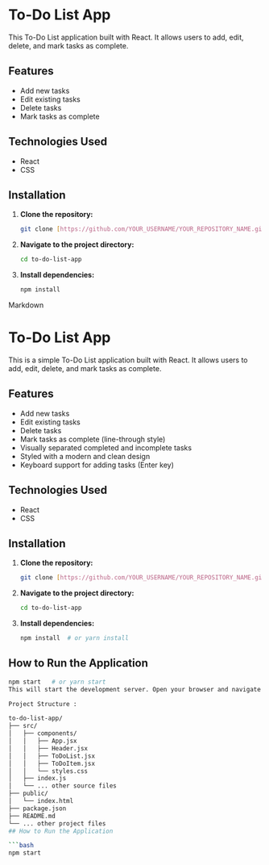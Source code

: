 # To-Do List App

This To-Do List application built with React. It allows users to add, edit, delete, and mark tasks as complete.

## Features

*   Add new tasks
*   Edit existing tasks
*   Delete tasks
*   Mark tasks as complete 

## Technologies Used

*   React
*   CSS

## Installation

1.  **Clone the repository:**

    ```bash
    git clone [https://github.com/YOUR_USERNAME/YOUR_REPOSITORY_NAME.git](https://www.google.com/search?q=https://github.com/YOUR_USERNAME/YOUR_REPOSITORY_NAME.git)  # Replace with your repo URL
    ```

2.  **Navigate to the project directory:**

    ```bash
    cd to-do-list-app
    ```

3.  **Install dependencies:**

    ```bash
    npm install  
    ```
Markdown

# To-Do List App

This is a simple To-Do List application built with React. It allows users to add, edit, delete, and mark tasks as complete.

## Features

*   Add new tasks
*   Edit existing tasks
*   Delete tasks
*   Mark tasks as complete (line-through style)
*   Visually separated completed and incomplete tasks
*   Styled with a modern and clean design
*   Keyboard support for adding tasks (Enter key)

## Technologies Used

*   React
*   CSS

## Installation

1.  **Clone the repository:**

    ```bash
    git clone [https://github.com/YOUR_USERNAME/YOUR_REPOSITORY_NAME.git](https://www.google.com/search?q=https://github.com/YOUR_USERNAME/YOUR_REPOSITORY_NAME.git)  # Replace with your repo URL
    ```

2.  **Navigate to the project directory:**

    ```bash
    cd to-do-list-app
    ```

3.  **Install dependencies:**

    ```bash
    npm install  # or yarn install
    ```

## How to Run the Application

```bash
npm start   # or yarn start
This will start the development server. Open your browser and navigate to http://localhost:3000 (or the URL displayed in your terminal) to view the application.

Project Structure :

to-do-list-app/
├── src/
│   ├── components/
│   │   ├── App.jsx
│   │   ├── Header.jsx
│   │   ├── ToDoList.jsx
│   │   ├── ToDoItem.jsx
│   │   └── styles.css
│   ├── index.js
│   └── ... other source files
├── public/
│   └── index.html
├── package.json
├── README.md
└── ... other project files
## How to Run the Application

```bash
npm start   
